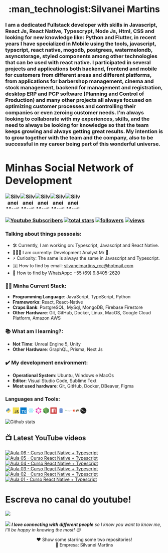 <div align="center">
  <h1>:man_technologist:Silvanei Martins</h1> 
</div>

<h3>
    I am a dedicated Fullstack developer with skills in Javascript, React Js, React Native, Typescrypt, Node Js, Html, CSS and looking for new knowledge like: Python and Flutter, in recent years I have specialized in Mobile using the tools, javascript, typscript, react native, mogodb, postgrees, watermelondb, asyncstorage, styled components among other technologies that can be used with react native. 
  I participated in several projects and applications both backend, frontend and mobile for customers from different areas and different platforms, from applications for barbershop management, cinema and stock management, backend for management and registration, desktop ERP and PCP software (Planning and Control of Production) and many other projects all always focused on optimizing customer processes and controlling their companies or even zeroing customer needs. 
  I'm always looking to collaborate with my experiences, skills, and the need to always be looking for knowledge so that the team keeps growing and always getting great results. My intention is to grow together with the team and the company, also to be successful in my career being part of this wonderful universe.
 <h3> 
   
  <div align="left">
    <h1>Minhas Social Network of Development</h1> 
  </div>
   
<div align="center">
  <a href="https://twitter.com/SilvaneiMartins">
    <img align="left" alt="Silvanei Martins | Twitter" height="48" width="48" src="https://i.imgur.com/txohG0c.png" />
  </a>
  <a href="https://www.linkedin.com/in/silvanei-martins-a5412436">
    <img align="left" alt="Silvanei Martins | inkedIn" height="48" width="48" src="https://i.imgur.com/GTcoYI1.png" />
  </a>
  <a href="https://github.com/SilvaneiMartins">
    <img align="left" alt="Silvanei Martins | GitHub" height="48" width="48" src="https://i.imgur.com/xTBlBLb.png">
  </a>
  <a href="https://t.me/silvaneimartins">
    <img align="left" alt="Silvanei Martins | LinkedIn" height="48" width="48" src="https://i.imgur.com/YfC6fQg.png">
  </a>
    <a href="https://www.youtube.com/channel/UCmYDvec1_liMzbQcbXtuLmg/videos">
    <img align="left" alt="Silvanei Martins | YouTube" height="48" width="48" src="https://i.imgur.com/vYUqjOj.png">
  </a>
  </br>
   </div>

</br>
</br>
 
<!-- Social badges section -->
<!-- Badges with custom icons - https://github.com/DenverCoder1/custom-icon-badges -->
<!-- YouTube stats - https://github.com/DenverCoder1/github-readme-youtube-stats -->
<!-- View counter - https://github.com/DenverCoder1/Simple-View-Counter -->
<!-- Star counter - https://github.com/idealclover/GitHub-Star-Counter -->
<p align="left">
  <a href="https://www.youtube.com/channel/UCmYDvec1_liMzbQcbXtuLmg/videos">
    <img alt="Youtube Subscribers" title="Subscribe to my YouTube Channel" src="https://custom-icon-badges.herokuapp.com/youtube/channel/subscribers/UCipSxT7a3rn81vGLw9lqRkg?color=%23E05D44&label=SUBSCRIBE&logo=video&logoColor=white&style=for-the-badge&labelColor=CE4630"/></a> 
  <a href="https://github.com/SilvaneiMartins?tab=repositories&sort=stargazers">
    <img alt="total stars" title="Total stars on GitHub" src="https://custom-icon-badges.herokuapp.com/badge/dynamic/json?logo=star&logoColor=white&color=55960c&labelColor=488207&label=Stars&style=for-the-badge&query=%24.stars&url=https://api.github-star-counter.workers.dev/user/DenverCoder1"/></a>
  <a href="https://github.com/SilvaneiMartins?tab=followers">
    <img alt="followers" title="Follow me on Github" src="https://custom-icon-badges.herokuapp.com/github/followers/DenverCoder1?color=236ad3&labelColor=1155ba&style=for-the-badge&logo=person-add&label=Follow&logoColor=white"/></a>
  <a href="https://github.com/SilvaneiMartins/Simple-View-Counter">
    <img alt="views" title="GitHub profile views" src="https://freshidea.com/jonah/app/DenverCoder1-profile-views"/></a>
</p>

### Talking about things pessoais:
- 🛠 Currently, I am working on: Typescript, Javascript and React Native.
- 👨🏻‍💻 I am currently: Development Analyst Mr 🚀.
- ⚡ Curiosity: The same is always the same in Javascript and Typescript.
- ✉️ How to find by email: silvaneimartins_rcc@hotmail.com
- 📱 How to find by WhatsApp:: +55 (69) 9.8405-2620

### :man_technologist: Minha Current Stack:
 - **Programming Language**: JavaScript, TypeScript, Python
 - **Frameworks**: React, React-Native
 - **Craps Bank**: PostgreSQL, MySql, MongoDB, Firebase Firestore
 - **Other Hardware**: Git, GitHub, Docker, Linux, MacOS, Google Cloud Platform, Amazon AWS
 
 ### 📚 What am I learning?: 
 - **Not Time**: Unreal Engine 5, Unity
 - **Other Hardware**: GraphQL, Prisma, Next Js
 
 ### ✔️ My development environment:
 - **Operational System**: Ubuntu, Windows e MacOs
 - **Editor**: Visual Studio Code, Sublime Text
 - **Most used hardware**: Git, GitHub, Docker, DBeaver, Figma
 
### Languages and Tools:
<code><img height="20" src="https://raw.githubusercontent.com/github/explore/80688e429a7d4ef2fca1e82350fe8e3517d3494d/topics/python/python.png"></code>
<code><img height="20" src="https://raw.githubusercontent.com/github/explore/80688e429a7d4ef2fca1e82350fe8e3517d3494d/topics/javascript/javascript.png"></code>
<code><img height="20" src="https://raw.githubusercontent.com/github/explore/80688e429a7d4ef2fca1e82350fe8e3517d3494d/topics/typescript/typescript.png"></code>
<code><img height="20" src="https://raw.githubusercontent.com/github/explore/80688e429a7d4ef2fca1e82350fe8e3517d3494d/topics/react/react.png"></code>
<code><img height="20" src="https://raw.githubusercontent.com/github/explore/80688e429a7d4ef2fca1e82350fe8e3517d3494d/topics/graphql/graphql.png"></code>
<code><img height="20" src="https://raw.githubusercontent.com/github/explore/80688e429a7d4ef2fca1e82350fe8e3517d3494d/topics/nodejs/nodejs.png"></code>
<code><img height="20" src="https://raw.githubusercontent.com/github/explore/80688e429a7d4ef2fca1e82350fe8e3517d3494d/topics/npm/npm.png"></code>
<code><img height="20" src="https://raw.githubusercontent.com/github/explore/80688e429a7d4ef2fca1e82350fe8e3517d3494d/topics/sql/sql.png"></code>
<code><img height="20" src="https://raw.githubusercontent.com/github/explore/80688e429a7d4ef2fca1e82350fe8e3517d3494d/topics/mongodb/mongodb.png"></code>
<code><img height="20" src="https://raw.githubusercontent.com/github/explore/80688e429a7d4ef2fca1e82350fe8e3517d3494d/topics/git/git.png"></code>
<code><img height="20" src="https://raw.githubusercontent.com/github/explore/80688e429a7d4ef2fca1e82350fe8e3517d3494d/topics/terminal/terminal.png"></code>

![Github stats](https://github-readme-stats.vercel.app/api?username=SilvaneiMartins&show_icons=true&hide_border=true)
 

## 📺 Latest YouTube videos

<!-- Feed workflow - https://github.com/gautamkrishnar/blog-post-workflow -->
<!-- YouTube Cards - WIP by DenverCoder1 -->

<!-- YOUTUBE:START -->
[![Aula 06  - Curso React Native + Typescript](https://i9.ytimg.com/vi/yZi7A9F7nhc/mqdefault.jpg?v=6296cea6&sqp=CMiY35QG&rs=AOn4CLCVHoELEOcPx1AduHl2VK73TdGkHw)](https://youtu.be/AC3WRyARCno "Aula 06 - Curso React Native + Typescript - Executando o projeto Wallet no Android e IOS")
[![Aula 05  - Curso React Native + Typescript](https://i9.ytimg.com/vi/yZi7A9F7nhc/mqdefault.jpg?v=6296cea6&sqp=CMiY35QG&rs=AOn4CLCVHoELEOcPx1AduHl2VK73TdGkHw)](https://youtu.be/0nwksyDWjrM "Aula 05  - Curso React Native + Typescript - Configurando babel resolver e paths")
[![Aula 04  - Curso React Native + Typescript](https://i9.ytimg.com/vi/yZi7A9F7nhc/mqdefault.jpg?v=6296cea6&sqp=CMiY35QG&rs=AOn4CLCVHoELEOcPx1AduHl2VK73TdGkHw)](https://youtu.be/YBVeCd-uyhc "Aula 04  - Curso React Native + Typescript - Criando estrutura de pasta")
[![Aula 03  - Curso React Native + Typescript](https://i9.ytimg.com/vi/yZi7A9F7nhc/mqdefault.jpg?v=6296cea6&sqp=CMiY35QG&rs=AOn4CLCVHoELEOcPx1AduHl2VK73TdGkHw)](https://youtu.be/YzpbrlcD3TA "Aula 03 - Curso React Native + Typescript  - Conhecendo estrutura do projeto")
[![Aula 02  - Curso React Native + Typescript](https://i9.ytimg.com/vi/yZi7A9F7nhc/mqdefault.jpg?v=6296cea6&sqp=CMiY35QG&rs=AOn4CLCVHoELEOcPx1AduHl2VK73TdGkHw)](https://youtu.be/yZi7A9F7nhc "Aula 02 - Curso React Native + Typescript - Criando o projeto com expo")
[![Aula 01  - Curso React Native + Typescript](https://i9.ytimg.com/vi/yZi7A9F7nhc/mqdefault.jpg?v=6296cea6&sqp=CMiY35QG&rs=AOn4CLCVHoELEOcPx1AduHl2VK73TdGkHw)](https://youtu.be/3wP4JcDVdaU "Aula 01 -  Curso React Native + Typescript  -  Apresentando o projeto")
<!-- YOUTUBE:END -->

 # Escreva no canal do youtube!
[<img src="https://custom-icon-badges.herokuapp.com/badge/-Subscribe-red?style=for-the-badge&logo=video&logoColor=white"/>](https://www.youtube.com/channel/UCmYDvec1_liMzbQcbXtuLmg?sub_confirmation=1)


<img src="https://media.giphy.com/media/LnQjpWaON8nhr21vNW/giphy.gif" width="60"> <em><b>I love connecting with different people</b> so I know you want to know me, I'll be happy in knowing the most!</b> 😊</em>

<div align="center">
❤️ Show some starring some two repositories!</br>
📱 Empresa: Silvanei Martins
</div>
 
